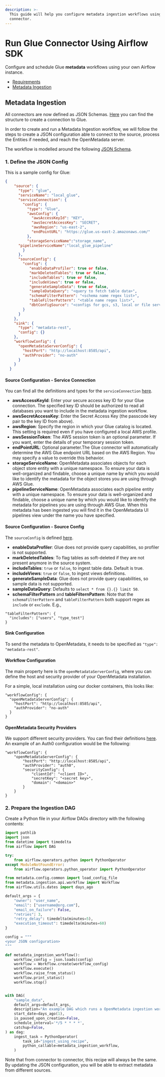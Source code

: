 ```yaml
---
description: >-
  This guide will help you configure metadata ingestion workflows using the Glue
  connector.
---
```


# Run Glue Connector Using Airflow SDK

Configure and schedule Glue **metadata** workflows using your own Airflow instance.

* [Requirements](glue-metadata-extraction.md#requirements)
* [Metadata Ingestion](glue-metadata-extraction.md#metadata-ingestion)

## Metadata Ingestion

All connectors are now defined as JSON Schemas. [Here](https://github.com/open-metadata/OpenMetadata/blob/main/catalog-rest-service/src/main/resources/json/schema/entity/services/connections/database/snowflakeConnection.json) you can find the structure to create a connection to Glue.

In order to create and run a Metadata Ingestion workflow, we will follow the steps to create a JSON configuration able to connect to the source, process the Entities if needed, and reach the OpenMetadata server.

The workflow is modelled around the following [JSON Schema](https://github.com/open-metadata/OpenMetadata/blob/main/catalog-rest-service/src/main/resources/json/schema/metadataIngestion/workflow.json).

### 1. Define the JSON Config

This is a sample config for Glue:

```json
{
    "source": {
      "type": "glue",
      "serviceName": "local_glue",
      "serviceConnection": {
        "config": {
          "type": "Glue",
          "awsConfig": {
            "awsAccessKeyId": "KEY",
            "awsSecretAccessKey": "SECRET",
            "awsRegion": "us-east-2",
            "endPointURL": "https://glue.us-east-2.amazonaws.com/"
          },
          "storageServiceName":"storage_name",
	  "pipelineServiceName":"local_glue_pipeline"
        }
      },
      "sourceConfig": {
        "config": {
           "enableDataProfiler": true or false,
           "markDeletedTables": true or false,
           "includeTables": true or false,
           "includeViews": true or false,
           "generateSampleData": true or false,
           "sampleDataQuery": "<query to fetch table data>",
           "schemaFilterPattern": "<schema name regex list>",
           "tableFilterPattern": "<table name regex list>",
           "dbtConfigSource": "<configs for gcs, s3, local or file server to get the DBT files"
        }
      }
    },
    "sink": {
      "type": "metadata-rest",
      "config": {}
    },
    "workflowConfig": {
      "openMetadataServerConfig": {
        "hostPort": "http://localhost:8585/api",
        "authProvider": "no-auth"
      }
    }
  }
```

#### Source Configuration - Service Connection

You can find all the definitions and types for the `serviceConnection` [here](https://github.com/open-metadata/OpenMetadata/blob/main/catalog-rest-service/src/main/resources/json/schema/entity/services/connections/database/glueConnection.json).

* **awsAccessKeyId**: Enter your secure access key ID for your Glue connection. The specified key ID should be authorized to read all databases you want to include in the metadata ingestion workflow.
* **awsSecretAccessKey**: Enter the Secret Access Key (the passcode key pair to the key ID from above).
* **awsRegion**: Specify the region in which your Glue catalog is located. This setting is required even if you have configured a local AWS profile.
* **awsSessionToken**: The AWS session token is an optional parameter. If you want, enter the details of your temporary session token.
* **endPointURL**: Optional parameter.The Glue connector will automatically determine the AWS Glue endpoint URL based on the AWS Region. You may specify a value to override this behavior.
* **storageServiceName**: OpenMetadata associates objects for each object store entity with a unique namespace. To ensure your data is well-organized and findable, choose a unique name by which you would like to identify the metadata for the object stores you are using through AWS Glue.
* **pipelineServiceName**: OpenMetadata associates each pipeline entity with a unique namespace. To ensure your data is well-organized and findable, choose a unique name by which you would like to identify the metadata for pipelines you are using through AWS Glue. When this metadata has been ingested you will find it in the OpenMetadata UI pipelines view under the name you have specified.

#### Source Configuration - Source Config

The `sourceConfig` is defined [here](https://github.com/open-metadata/OpenMetadata/blob/main/catalog-rest-service/src/main/resources/json/schema/metadataIngestion/databaseServiceMetadataPipeline.json).

* **enableDataProfiler**: Glue does not provide query capabilities, so profiler is not supported.
* **markDeletedTables**: To flag tables as soft-deleted if they are not present anymore in the source system.
* **includeTables**: `true` or `false`, to ingest table data. Default is true.
* **includeViews**: `true` or `false`, to ingest views definitions.
* **generateSampleData**: Glue does not provide query capabilities, so sample data is not supported.
* **sampleDataQuery**: Defaults to `select * from {}.{} limit 50`.
* **schemaFilterPattern** and **tableFilternPattern**: Note that the `schemaFilterPattern` and `tableFilterPattern` both support regex as `include` or `exclude`. E.g.,

```
"tableFilterPattern": {
  "includes": ["users", "type_test"]
}
```

#### Sink Configuration

To send the metadata to OpenMetadata, it needs to be specified as `"type": "metadata-rest"`.

#### Workflow Configuration

The main property here is the `openMetadataServerConfig`, where you can define the host and security provider of your OpenMetadata installation.

For a simple, local installation using our docker containers, this looks like:

```
"workflowConfig": {
  "openMetadataServerConfig": {
    "hostPort": "http://localhost:8585/api",
    "authProvider": "no-auth"
  }
}
```

#### OpenMetadata Security Providers

We support different security providers. You can find their definitions [here](https://github.com/open-metadata/OpenMetadata/tree/main/catalog-rest-service/src/main/resources/json/schema/security/client). An example of an Auth0 configuration would be the following:

```
"workflowConfig": {
    "openMetadataServerConfig": {
        "hostPort": "http://localhost:8585/api",
        "authProvider": "auth0",
        "securityConfig": {
            "clientId": "<client ID>",
            "secretKey": "<secret key>",
            "domain": "<domain>"
        }
    }
}
```

### 2. Prepare the Ingestion DAG

Create a Python file in your Airflow DAGs directory with the following contents:

```python
import pathlib
import json
from datetime import timedelta
from airflow import DAG

try:
    from airflow.operators.python import PythonOperator
except ModuleNotFoundError:
    from airflow.operators.python_operator import PythonOperator

from metadata.config.common import load_config_file
from metadata.ingestion.api.workflow import Workflow
from airflow.utils.dates import days_ago

default_args = {
    "owner": "user_name",
    "email": ["username@org.com"],
    "email_on_failure": False,
    "retries": 3,
    "retry_delay": timedelta(minutes=5),
    "execution_timeout": timedelta(minutes=60)
}

config = """
<your JSON configuration>
"""

def metadata_ingestion_workflow():
    workflow_config = json.loads(config)
    workflow = Workflow.create(workflow_config)
    workflow.execute()
    workflow.raise_from_status()
    workflow.print_status()
    workflow.stop()


with DAG(
    "sample_data",
    default_args=default_args,
    description="An example DAG which runs a OpenMetadata ingestion workflow",
    start_date=days_ago(1),
    is_paused_upon_creation=False,
    schedule_interval='*/5 * * * *', 
    catchup=False,
) as dag:
    ingest_task = PythonOperator(
        task_id="ingest_using_recipe",
        python_callable=metadata_ingestion_workflow,
    )
```

Note that from connector to connector, this recipe will always be the same. By updating the JSON configuration, you will be able to extract metadata from different sources.
